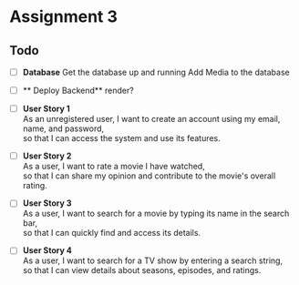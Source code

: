 # Assignment 3

## Todo

- [ ] **Database**
  Get the database up and running
  Add Media to the database

- [ ] ** Deploy Backend**
  render?

- [ ] **User Story 1**  
  As an unregistered user, I want to create an account using my email, name, and password,  
  so that I can access the system and use its features.

- [ ] **User Story 2**  
  As a user, I want to rate a movie I have watched,  
  so that I can share my opinion and contribute to the movie's overall rating.

- [ ] **User Story 3**  
  As a user, I want to search for a movie by typing its name in the search bar,  
  so that I can quickly find and access its details.

- [ ] **User Story 4**  
  As a user, I want to search for a TV show by entering a search string,  
  so that I can view details about seasons, episodes, and ratings.
